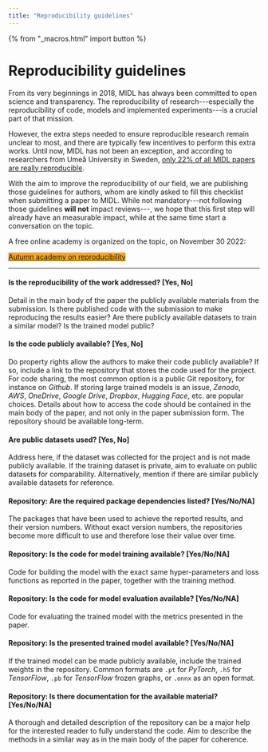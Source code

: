 ```yaml
---
title: "Reproducibility guidelines"
---
```

{% from "_macros.html" import button %}
# Reproducibility guidelines

From its very beginnings in 2018, MIDL has always been committed to open science and transparency. The reproducibility of research---especially the reproducibility of code, models and implemented experiments---is a crucial part of that mission.

However, the extra steps needed to ensure reproducible research remain unclear to most, and there are typically few incentives to perform this extra works.
Until now, MIDL has not been an exception, and according to researchers from Umeå University in Sweden, [only 22% of all MIDL papers are really reproducible](https://arxiv.org/abs/2210.11146).

With the aim to improve the reproducibility of our field, we are publishing those guidelines for authors, whom are kindly asked to fill this checklist when submitting a paper to MIDL.
While not mandatory---not following those guidelines **will not** impact reviews---, we hope that this first step will already have an measurable impact, while at the same time start a conversation on the topic.

A free online academy is organized on the topic, on November 30 2022:

<p class="centered">
    <a href="/autumn-academy.html" class="button" style="background-image: linear-gradient(to bottom, #fd982c, #f7b70f);">Autumn academy on reproducibility</a>
</p>

<!-- In light of these efforts, will are asking every authors to fill honestly this reproducibility checklist when submitting a paper.
While not mandatory, we hope those guidelines will improve the reproducibility of our field, while starting a conversation on the most

However, there are typically few incentives to make the extra steps to make a paper reproducible,

, and until now, MIDL has not been a big exception in that regard. Recently, a highly motivated team from Umea University in Sweden provided evidence that [only 22% of all MIDL papers are really reproducible](https://arxiv.org/abs/2210.11146).

In the light of these efforts, we will ask every author of an accepted paper to honestly fill out this reproducibility checklist: -->

---

#### Is the reproducibility of the work addressed? [Yes, No]
Detail in the main body of the paper the publicly available materials from the submission. Is there published code with the submission to make reproducing the results easier? Are there publicly available datasets to train a similar model? Is the trained model public?

#### Is the code publicly available? [Yes, No]
Do property rights allow the authors to make their code publicly available? If so, include a link to the repository that stores the code used for the project. For code sharing, the most common option is a public Git repository, for instance on _Github_. If storing large trained models is an issue, _Zenodo_, _AWS_, _OneDrive_, _Google Drive_, _Dropbox_, _Hugging Face_, etc. are popular choices. Details about how to access the code should be contained in the main body of the paper, and not only in the paper submission form. The repository should be available long-term.

#### Are public datasets used? [Yes, No]
Address here, if the dataset was collected for the project and is not made publicly available. If the training dataset is private, aim to evaluate on public datasets for comparability. Alternatively, mention if there are similar publicly available datasets for reference.

#### Repository: Are the required package dependencies listed? [Yes/No/NA]
The packages that have been used to achieve the reported results, and their version numbers. Without exact version numbers, the repositories become more difficult to use and therefore lose their value over time.

#### Repository: Is the code for model training available? [Yes/No/NA]
Code for building the model with the exact same hyper-parameters and loss functions as reported in the paper, together with the training method.

#### Repository: Is the code for model evaluation available? [Yes/No/NA]
Code for evaluating the trained model with the metrics presented in the paper.

#### Repository: Is the presented trained model available? [Yes/No/NA]
If the trained model can be made publicly available, include the trained weights in the repository. Common formats are `.pt` for _PyTorch_, `.h5` for _TensorFlow_, `.pb` for _TensorFlow_ frozen graphs, or `.onnx` as an open format.

#### Repository: Is there documentation for the available material? [Yes/No/NA]
A thorough and detailed description of the repository can be a major help for the interested reader to fully understand the code. Aim to describe the methods in a similar way as in the main body of the paper for coherence.
